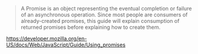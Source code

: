> A Promise is an object representing the eventual completion or failure of an asynchronous operation. Since most people are consumers of already-created promises, this guide will explain consumption of returned promises before explaining how to create them.

https://developer.mozilla.org/en-US/docs/Web/JavaScript/Guide/Using_promises